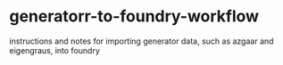 # generatorr-to-foundry-workflow
instructions and notes for importing generator data, such as azgaar and eigengraus, into foundry
